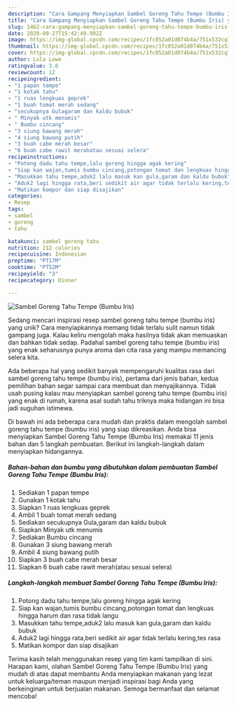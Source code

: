 ```yaml
---
description: "Cara Gampang Menyiapkan Sambel Goreng Tahu Tempe (Bumbu Iris) yang Sempurna"
title: "Cara Gampang Menyiapkan Sambel Goreng Tahu Tempe (Bumbu Iris) yang Sempurna"
slug: 1462-cara-gampang-menyiapkan-sambel-goreng-tahu-tempe-bumbu-iris-yang-sempurna
date: 2020-09-27T15:42:49.992Z
image: https://img-global.cpcdn.com/recipes/1fc052a01d074b4a/751x532cq70/sambel-goreng-tahu-tempe-bumbu-iris-foto-resep-utama.jpg
thumbnail: https://img-global.cpcdn.com/recipes/1fc052a01d074b4a/751x532cq70/sambel-goreng-tahu-tempe-bumbu-iris-foto-resep-utama.jpg
cover: https://img-global.cpcdn.com/recipes/1fc052a01d074b4a/751x532cq70/sambel-goreng-tahu-tempe-bumbu-iris-foto-resep-utama.jpg
author: Lula Lowe
ratingvalue: 3.6
reviewcount: 12
recipeingredient:
- "1 papan tempe"
- "1 kotak tahu"
- "1 ruas lengkuas geprek"
- "1 buah tomat merah sedang"
- "secukupnya Gulagaram dan kaldu bubuk"
- " Minyak utk menumis"
- " Bumbu cincang"
- "3 siung bawang merah"
- "4 siung bawang putih"
- "3 buah cabe merah besar"
- "6 buah cabe rawit merahatau sesuai selera"
recipeinstructions:
- "Potong dadu tahu tempe,lalu goreng hingga agak kering"
- "Siap kan wajan,tumis bumbu cincang,potongan tomat dan lengkuas hingga harum dan rasa tidak langu"
- "Masukkan tahu tempe,aduk2 lalu masuk kan gula,garam dan kaldu bubuk"
- "Aduk2 lagi hingga rata,beri sedikit air agar tidak terlalu kering,tes rasa"
- "Matikan kompor dan siap disajikan"
categories:
- Resep
tags:
- sambel
- goreng
- tahu

katakunci: sambel goreng tahu 
nutrition: 212 calories
recipecuisine: Indonesian
preptime: "PT17M"
cooktime: "PT52M"
recipeyield: "3"
recipecategory: Dinner

---
```



![Sambel Goreng Tahu Tempe (Bumbu Iris)](https://img-global.cpcdn.com/recipes/1fc052a01d074b4a/751x532cq70/sambel-goreng-tahu-tempe-bumbu-iris-foto-resep-utama.jpg)

Sedang mencari inspirasi resep sambel goreng tahu tempe (bumbu iris) yang unik? Cara menyiapkannya memang tidak terlalu sulit namun tidak gampang juga. Kalau keliru mengolah maka hasilnya tidak akan memuaskan dan bahkan tidak sedap. Padahal sambel goreng tahu tempe (bumbu iris) yang enak seharusnya punya aroma dan cita rasa yang mampu memancing selera kita.



Ada beberapa hal yang sedikit banyak mempengaruhi kualitas rasa dari sambel goreng tahu tempe (bumbu iris), pertama dari jenis bahan, kedua pemilihan bahan segar sampai cara membuat dan menyajikannya. Tidak usah pusing kalau mau menyiapkan sambel goreng tahu tempe (bumbu iris) yang enak di rumah, karena asal sudah tahu triknya maka hidangan ini bisa jadi suguhan istimewa.


Di bawah ini ada beberapa cara mudah dan praktis dalam mengolah sambel goreng tahu tempe (bumbu iris) yang siap dikreasikan. Anda bisa menyiapkan Sambel Goreng Tahu Tempe (Bumbu Iris) memakai 11 jenis bahan dan 5 langkah pembuatan. Berikut ini langkah-langkah dalam menyiapkan hidangannya.

<!--inarticleads1-->

##### Bahan-bahan dan bumbu yang dibutuhkan dalam pembuatan Sambel Goreng Tahu Tempe (Bumbu Iris):

1. Sediakan 1 papan tempe
1. Gunakan 1 kotak tahu
1. Siapkan 1 ruas lengkuas geprek
1. Ambil 1 buah tomat merah sedang
1. Sediakan secukupnya Gula,garam dan kaldu bubuk
1. Siapkan  Minyak utk menumis
1. Sediakan  Bumbu cincang
1. Gunakan 3 siung bawang merah
1. Ambil 4 siung bawang putih
1. Siapkan 3 buah cabe merah besar
1. Siapkan 6 buah cabe rawit merah(atau sesuai selera)




<!--inarticleads2-->

##### Langkah-langkah membuat Sambel Goreng Tahu Tempe (Bumbu Iris):

1. Potong dadu tahu tempe,lalu goreng hingga agak kering
1. Siap kan wajan,tumis bumbu cincang,potongan tomat dan lengkuas hingga harum dan rasa tidak langu
1. Masukkan tahu tempe,aduk2 lalu masuk kan gula,garam dan kaldu bubuk
1. Aduk2 lagi hingga rata,beri sedikit air agar tidak terlalu kering,tes rasa
1. Matikan kompor dan siap disajikan




Terima kasih telah menggunakan resep yang tim kami tampilkan di sini. Harapan kami, olahan Sambel Goreng Tahu Tempe (Bumbu Iris) yang mudah di atas dapat membantu Anda menyiapkan makanan yang lezat untuk keluarga/teman maupun menjadi inspirasi bagi Anda yang berkeinginan untuk berjualan makanan. Semoga bermanfaat dan selamat mencoba!

